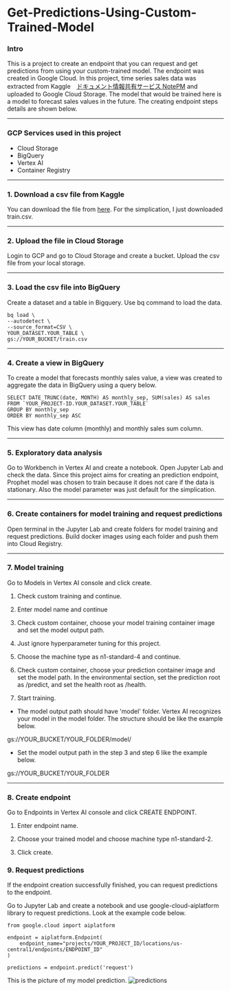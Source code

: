 # Get-Predictions-Using-Custom-Trained-Model

### Intro
This is a project to create an endpoint that you can request and get predictions from using your custom-trained model. The endpoint was created in Google Cloud. In this project, time series sales data was extracted from Kaggle　[ドキュメント情報共有サービス NotePM](https://notepm.jp) and uploaded to Google Cloud Storage. The model that would be trained here is a model to forecast sales values in the future. The creating endpoint steps details are shown below.

---

### GCP Services used in this project
- Cloud Storage
- BigQuery
- Vertex AI
- Container Registry

---

### 1. Download a csv file from Kaggle
You can download the file from [here](https://www.kaggle.com/c/store-sales-time-series-forecasting/overview). For the simplication, I just downloaded train.csv.

---

### 2. Upload the file in Cloud Storage
Login to GCP and go to Cloud Storage and create a bucket. Upload the csv file from your local storage.

---

### 3. Load the csv file into BigQuery
Create a dataset and a table in Bigquery. Use bq command to load the data.

```
bq load \
--autodetect \
--source_format=CSV \
YOUR_DATASET.YOUR_TABLE \
gs://YOUR_BUCKET/train.csv
```

---

### 4. Create a view in BigQuery
To create a model that forecasts monthly sales value, a view was created to aggregate the data in BigQuery using a query below. 

```
SELECT DATE_TRUNC(date, MONTH) AS monthly_sep, SUM(sales) AS sales
FROM `YOUR_PROJECT-ID.YOUR_DATASET.YOUR_TABLE`
GROUP BY monthly_sep
ORDER BY monthly_sep ASC
```

This view has date column (monthly) and monthly sales sum column.

---

### 5. Exploratory data analysis 
Go to Workbench in Vertex AI and create a notebook. Open Jupyter Lab and check the data.
Since this project aims for creating an prediction endpoint, Prophet model was chosen to train because it does not care if the data is stationary. Also the model parameter was just default for the simplication.

---

### 6. Create containers for model training and request predictions
Open terminal in the Jupyter Lab and create folders for model training and request predictions. Build docker images using each folder and push them into Cloud Registry.

---

### 7. Model training
Go to Models in Vertex AI console and click create.

1. Check custom training and continue.

2. Enter model name and continue

3. Check custom container, choose your model training container image and set the model output path.

4. Just ignore hyperparameter tuning for this project.

5. Choose the machine type as n1-standard-4 and continue.

6. Check custom container, choose your prediction container image and set the model path. In the environmental section, set the prediction root as /predict, and set the health root as /health. 

7. Start training.

* The model output path should have 'model' folder. Vertex AI recognizes your model in the model folder. The structure should be like the example below.

gs://YOUR_BUCKET/YOUR_FOLDER/model/

* Set the model output path in the step 3 and step 6 like the example below.

gs://YOUR_BUCKET/YOUR_FOLDER

---

### 8. Create endpoint
Go to Endpoints in Vertex AI console and click CREATE ENDPOINT.

1. Enter endpoint name.

2. Choose your trained model and choose machine type n1-standard-2.

3. Click create.

### 9. Request predictions
If the endpoint creation successfully finished, you can request predictions to the endpoint.

Go to Jupyter Lab and create a notebook and use google-cloud-aiplatform library to request predictions. Look at the example code below.

```
from google.cloud import aiplatform

endpoint = aiplatform.Endpoint(
    endpoint_name="projects/YOUR_PROJECT_ID/locations/us-central1/endpoints/ENDPOINT_ID"
)

predictions = endpoint.predict('request')
```

This is the picture of my model prediction.
![predictions](img/predictions.png)


